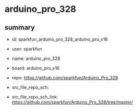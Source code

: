 # arduino_pro_328
 
## summary 
* id: sparkfun_arduino_pro_328_arduino_pro_v16
* user: sparkfun
* name: arduino_pro_328
* board: arduino_pro_v16
* repo: https://github.com/sparkfun/Arduino_Pro_328



* src_file_repo_sch: 
* src_file_repo_sch_link: https://github.com/sparkfun/Arduino_Pro_328/tree/master/




